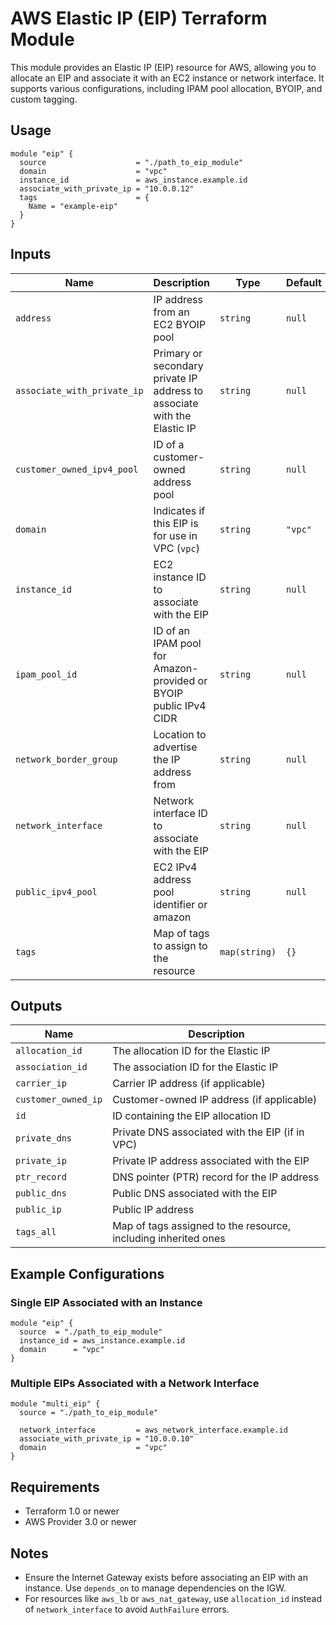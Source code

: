 # AWS Elastic IP (EIP) Terraform Module

This module provides an Elastic IP (EIP) resource for AWS, allowing you to allocate an EIP and associate it with an EC2 instance or network interface. It supports various configurations, including IPAM pool allocation, BYOIP, and custom tagging.

## Usage

```hcl
module "eip" {
  source                    = "./path_to_eip_module"
  domain                    = "vpc"
  instance_id               = aws_instance.example.id
  associate_with_private_ip = "10.0.0.12"
  tags                      = {
    Name = "example-eip"
  }
}
```

## Inputs

| Name                        | Description                                                              | Type          | Default | Required |
| --------------------------- | ------------------------------------------------------------------------ | ------------- | ------- | -------- |
| `address`                   | IP address from an EC2 BYOIP pool                                        | `string`      | `null`  | no       |
| `associate_with_private_ip` | Primary or secondary private IP address to associate with the Elastic IP | `string`      | `null`  | no       |
| `customer_owned_ipv4_pool`  | ID of a customer-owned address pool                                      | `string`      | `null`  | no       |
| `domain`                    | Indicates if this EIP is for use in VPC (`vpc`)                          | `string`      | `"vpc"` | no       |
| `instance_id`               | EC2 instance ID to associate with the EIP                                | `string`      | `null`  | no       |
| `ipam_pool_id`              | ID of an IPAM pool for Amazon-provided or BYOIP public IPv4 CIDR         | `string`      | `null`  | no       |
| `network_border_group`      | Location to advertise the IP address from                                | `string`      | `null`  | no       |
| `network_interface`         | Network interface ID to associate with the EIP                           | `string`      | `null`  | no       |
| `public_ipv4_pool`          | EC2 IPv4 address pool identifier or amazon                               | `string`      | `null`  | no       |
| `tags`                      | Map of tags to assign to the resource                                    | `map(string)` | `{}`    | no       |

## Outputs

| Name                | Description                                                    |
| ------------------- | -------------------------------------------------------------- |
| `allocation_id`     | The allocation ID for the Elastic IP                           |
| `association_id`    | The association ID for the Elastic IP                          |
| `carrier_ip`        | Carrier IP address (if applicable)                             |
| `customer_owned_ip` | Customer-owned IP address (if applicable)                      |
| `id`                | ID containing the EIP allocation ID                            |
| `private_dns`       | Private DNS associated with the EIP (if in VPC)                |
| `private_ip`        | Private IP address associated with the EIP                     |
| `ptr_record`        | DNS pointer (PTR) record for the IP address                    |
| `public_dns`        | Public DNS associated with the EIP                             |
| `public_ip`         | Public IP address                                              |
| `tags_all`          | Map of tags assigned to the resource, including inherited ones |

## Example Configurations

### Single EIP Associated with an Instance

```hcl
module "eip" {
  source  = "./path_to_eip_module"
  instance_id = aws_instance.example.id
  domain      = "vpc"
}
```

### Multiple EIPs Associated with a Network Interface

```hcl
module "multi_eip" {
  source = "./path_to_eip_module"

  network_interface         = aws_network_interface.example.id
  associate_with_private_ip = "10.0.0.10"
  domain                    = "vpc"
}
```

## Requirements

- Terraform 1.0 or newer
- AWS Provider 3.0 or newer

## Notes

- Ensure the Internet Gateway exists before associating an EIP with an instance. Use `depends_on` to manage dependencies on the IGW.
- For resources like `aws_lb` or `aws_nat_gateway`, use `allocation_id` instead of `network_interface` to avoid `AuthFailure` errors.
